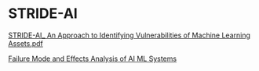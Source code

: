 # STRIDE-AI

[STRIDE-AI_ An Approach to Identifying Vulnerabilities of Machine Learning Assets.pdf](https://github.com/LaraMauri/STRIDE-AI/files/6056431/STRIDE-AI_.An.Approach.to.Identifying.Vulnerabilities.of.Machine.Learning.Assets.pdf)

[Failure Mode and Effects Analysis of AI ML Systems](https://github.com/LaraMauri/STRIDE-AI/wiki/Failure-Mode-and-Effects-Analysis-of-AI-ML-Systems)
